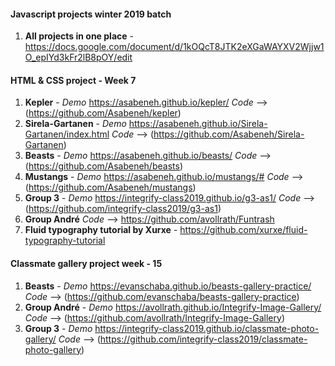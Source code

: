 #### Javascript projects winter 2019 batch
1. **All projects in one place** - https://docs.google.com/document/d/1kOQcT8JTK2eXGaWAYXV2Wjjw1O_epIYd3kFr2lB8pOY/edit
   
#### HTML & CSS project - Week 7

1. **Kepler** - _Demo_ https://asabeneh.github.io/kepler/ _Code_ --> (https://github.com/Asabeneh/kepler)
2. **Sirela-Gartanen** - _Demo_ https://asabeneh.github.io/Sirela-Gartanen/index.html _Code_ --> (https://github.com/Asabeneh/Sirela-Gartanen)
3. **Beasts** - _Demo_ https://asabeneh.github.io/beasts/ _Code_ --> (https://github.com/Asabeneh/beasts)
4. **Mustangs** - _Demo_ https://asabeneh.github.io/mustangs/# _Code_ --> (https://github.com/Asabeneh/mustangs)
5. **Group 3** - _Demo_ https://integrify-class2019.github.io/g3-as1/ _Code_ --> (https://github.com/integrify-class2019/g3-as1)
6.  **Group André** _Code_ --> https://github.com/avollrath/Funtrash 
7. **Fluid typography tutorial by Xurxe** - https://github.com/xurxe/fluid-typography-tutorial

#### Classmate gallery project week - 15

1. **Beasts** - _Demo_ https://evanschaba.github.io/beasts-gallery-practice/ _Code_ --> (https://github.com/evanschaba/beasts-gallery-practice)
2. **Group André** - _Demo_ https://avollrath.github.io/Integrify-Image-Gallery/ _Code_ --> (https://github.com/avollrath/Integrify-Image-Gallery)
3. **Group 3** - _Demo_ https://integrify-class2019.github.io/classmate-photo-gallery/  _Code_ --> (https://github.com/integrify-class2019/classmate-photo-gallery)
  
